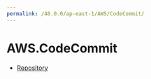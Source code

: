 ```yaml
---
permalink: /48.0.0/ap-east-1/AWS/CodeCommit/
---
```


# AWS.CodeCommit



* [Repository](Repository.md)